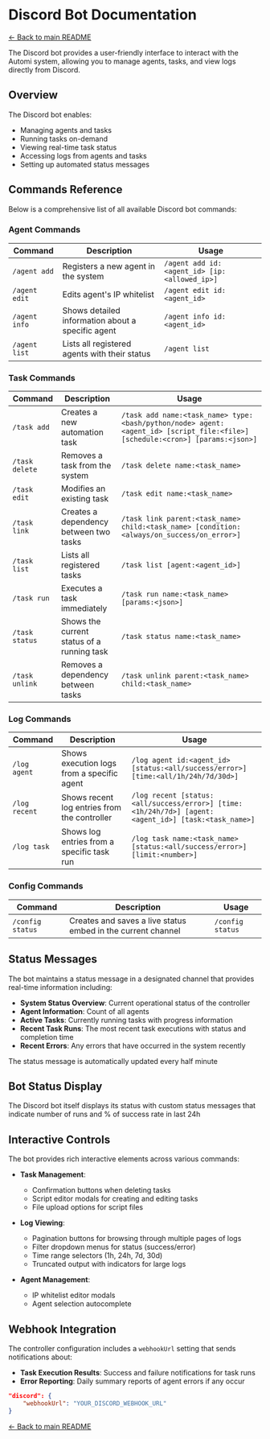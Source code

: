 # Discord Bot Documentation

[← Back to main README](../README.md#-documentation)

The Discord bot provides a user-friendly interface to interact with the Automi system, allowing you to manage agents, tasks, and view logs directly from Discord.

## Overview

The Discord bot enables:
- Managing agents and tasks
- Running tasks on-demand
- Viewing real-time task status
- Accessing logs from agents and tasks
- Setting up automated status messages

## Commands Reference

Below is a comprehensive list of all available Discord bot commands:

### Agent Commands

| Command | Description | Usage |
|---------|-------------|-------|
| `/agent add` | Registers a new agent in the system | `/agent add id:<agent_id> [ip:<allowed_ip>]` |
| `/agent edit` | Edits agent's IP whitelist | `/agent edit id:<agent_id>` |
| `/agent info` | Shows detailed information about a specific agent | `/agent info id:<agent_id>` |
| `/agent list` | Lists all registered agents with their status | `/agent list` |

### Task Commands

| Command | Description | Usage |
|---------|-------------|-------|
| `/task add` | Creates a new automation task | `/task add name:<task_name> type:<bash/python/node> agent:<agent_id> [script_file:<file>] [schedule:<cron>] [params:<json>]` |
| `/task delete` | Removes a task from the system | `/task delete name:<task_name>` |
| `/task edit` | Modifies an existing task | `/task edit name:<task_name>` |
| `/task link` | Creates a dependency between two tasks | `/task link parent:<task_name> child:<task_name> [condition:<always/on_success/on_error>]` |
| `/task list` | Lists all registered tasks | `/task list [agent:<agent_id>]` |
| `/task run` | Executes a task immediately | `/task run name:<task_name> [params:<json>]` |
| `/task status` | Shows the current status of a running task | `/task status name:<task_name>` |
| `/task unlink` | Removes a dependency between tasks | `/task unlink parent:<task_name> child:<task_name>` |

### Log Commands

| Command | Description | Usage |
|---------|-------------|-------|
| `/log agent` | Shows execution logs from a specific agent | `/log agent id:<agent_id> [status:<all/success/error>] [time:<all/1h/24h/7d/30d>]` |
| `/log recent` | Shows recent log entries from the controller | `/log recent [status:<all/success/error>] [time:<1h/24h/7d>] [agent:<agent_id>] [task:<task_name>]` |
| `/log task` | Shows log entries from a specific task run | `/log task name:<task_name> [status:<all/success/error>] [limit:<number>]` |

### Config Commands

| Command | Description | Usage |
|---------|-------------|-------|
| `/config status` | Creates and saves a live status embed in the current channel | `/config status` |

## Status Messages

The bot maintains a status message in a designated channel that provides real-time information including:

- **System Status Overview**: Current operational status of the controller
- **Agent Information**: Count of all agents
- **Active Tasks**: Currently running tasks with progress information
- **Recent Task Runs**: The most recent task executions with status and completion time
- **Recent Errors**: Any errors that have occurred in the system recently

The status message is automatically updated every half minute

## Bot Status Display

The Discord bot itself displays its status with custom status messages that indicate number of runs and % of success rate in last 24h


## Interactive Controls

The bot provides rich interactive elements across various commands:

- **Task Management**:
  - Confirmation buttons when deleting tasks
  - Script editor modals for creating and editing tasks
  - File upload options for script files

- **Log Viewing**:
  - Pagination buttons for browsing through multiple pages of logs
  - Filter dropdown menus for status (success/error)
  - Time range selectors (1h, 24h, 7d, 30d)
  - Truncated output with indicators for large logs

- **Agent Management**:
  - IP whitelist editor modals
  - Agent selection autocomplete

## Webhook Integration

The controller configuration includes a `webhookUrl` setting that sends notifications about:

- **Task Execution Results**: Success and failure notifications for task runs
- **Error Reporting**: Daily summary reports of agent errors if any occur

```json
"discord": {
    "webhookUrl": "YOUR_DISCORD_WEBHOOK_URL"
}
```

[← Back to main README](../README.md#-documentation)